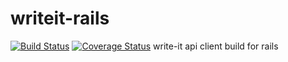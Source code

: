 writeit-rails
=============
[![Build Status](https://travis-ci.org/ciudadanointeligente/writeit-rails.png?branch=master)](https://travis-ci.org/ciudadanointeligente/writeit-rails)
[![Coverage Status](https://coveralls.io/repos/ciudadanointeligente/writeit-rails/badge.png)](https://coveralls.io/r/ciudadanointeligente/writeit-rails)
write-it api client build for rails

